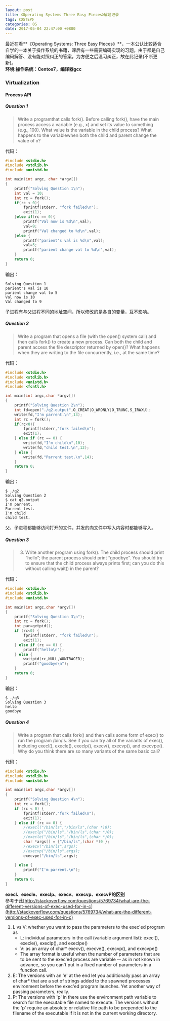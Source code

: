 ```yaml
---
layout: post
title: 《Operating Systems Three Easy Pieces》解题记录
tags: 《OSTEP》
categories: OS
date: 2017-05-04 22:47:00 +0800
---
```


最近在看**《Operating Systems: Three Easy Pieces》**，一本公认比较适合自学的一本关于操作系统的书籍，课后有一些需要编码实现的习题，由于都是自己编码解答、没有能对照纠正的答案，为方便之后温习纠正，故在此记录(不断更新)。    
**环境:操作系统：Centos7，编译器gcc**

### Virtualization

#### Process API

##### Question 1

>Write a programthat calls fork(). Before calling fork(), have the
main process access a variable (e.g., x) and set its value to something
(e.g., 100). What value is the variable in the child process?
What happens to the variablewhen both the child and parent change
the value of x?

代码：      

```c
#include <stdio.h>
#include <stdlib.h>
#include <unistd.h>

int main(int argc, char *argv[])
{
	printf("Solving Question 1\n");
	int val = 10;
	int rc = fork();
	if(rc < 0){
		fprintf(stderr, "fork failed\n");
		exit(1);
	}else if(rc == 0){
		printf("Val now is %d\n",val);
		val=9;
		printf("Val changed to %d\n",val);
	}else {
		printf("parient's val is %d\n",val);
		val=5;
		printf("parient change val to %d\n",val);
	}
	return 0;
}
```

输出：

```
Solving Question 1
parient's val is 10
parient change val to 5
Val now is 10
Val changed to 9
```

子进程有与父进程不同的地址空间，所以修改的是各自的变量，互不影响。

##### Question 2

>Write a program that opens a file (with the open() system call)
and then calls fork() to create a new process. Can both the child
and parent access the file descriptor returned by open()? What
happens when they are writing to the file concurrently, i.e., at the
same time?

代码：

```c
#include <stdio.h>
#include <stdlib.h>
#include <unistd.h>
#include <fcntl.h>

int main(int argc,char *argv[])
{
	printf("Solving Question 2\n");
	int fd=open("./q2.output",O_CREAT|O_WRONLY|O_TRUNC,S_IRWXU);
	write(fd,"I'm parrent.\n",13);
	int rc = fork();
	if(rc<0){
		fprintf(stderr,"fork failed\n");
		exit(1);
	} else if (rc == 0) {
		write(fd,"I'm child\n",10);
		write(fd,"child test.\n",12);
	} else {
		write(fd,"Parrent test.\n",14);
	}		
	return 0;
}
```

输出：

```
$ ./q2
Solving Question 2
$ cat q2.output
I'm parrent.
Parrent test.
I'm child
child test.
```

父、子进程都能够访问打开的文件，并发的向文件中写入内容时都能够写入。

##### Question 3

>3. Write another program using fork(). The child process should
print “hello”; the parent process should print “goodbye”. You should
try to ensure that the child process always prints first; can you do
this without calling wait() in the parent?

代码：

```c
#include <stdio.h>
#include <stdlib.h>
#include <unistd.h>

int main(int argc,char *argv[])
{
	printf("Solving Question 3\n");
	int rc = fork();
	int par=getpid();
	if (rc<0) {
		fprintf(stderr, "fork failed\n");
		exit(1);
	} else if (rc == 0) {
		printf("hello\n");
	} else {
		waitpid(rc,NULL,WUNTRACED);
		printf("goodbye\n");
	}
	return 0;
}
```

输出：

```
$ ./q3
Solving Question 3
hello
goodbye
```

##### Question 4

>Write a program that calls fork() and then calls some form of
exec() to run the program /bin/ls. See if you can try all of the
variants of exec(), including execl(), execle(), execlp(),
execv(), execvp(), and execvpe(). Why do you think there
are so many variants of the same basic call?

代码：

```c
#include <stdio.h>
#include <stdlib.h>
#include <unistd.h>

int main(int argc,char *argv[])
{
	printf("Solving Question 4\n");
	int rc = fork();
	if (rc < 0) {
		fprintf(stderr,"fork failed\n");
		exit(1);
	} else if (rc == 0) {
		//execl("/bin/ls","/bin/ls",(char *)0);
		//execlp("/bin/ls","/bin/ls",(char *)0);
		//execle("/bin/ls","/bin/ls",(char *)0);
		char *args[] = {"/bin/ls",(char *)0 };
		//execv("/bin/ls",args);
		//execvp("/bin/ls",args);
		execvpe("/bin/ls",args);
		
	} else {
		printf("I'm parrent.\n");
	}
	return 0;
}
```

**execl、execle、execlp、execv、execvp、execvP的区别**   
参考于此[http://stackoverflow.com/questions/5769734/what-are-the-different-versions-of-exec-used-for-in-c](http://stackoverflow.com/questions/5769734/what-are-the-different-versions-of-exec-used-for-in-c)

1. L vs V: whether you want to pass the parameters to the exec'ed program as
    - L: individual parameters in the call (variable argument list): execl(), execle(), execlp(), and execlpe()
    - V: as an array of char* execv(), execve(), execvp(), and execvpe()
    - The array format is useful when the number of parameters that are to be sent to the exec'ed process are variable -- as in not known in advance, so you can't put in a fixed number of parameters in a function call.
2. E: The versions with an 'e' at the end let you additionally pass an array of char* that are a set of strings added to the spawned processes environment before the exec'ed program launches. Yet another way of passing parameters, really.
3. P: The versions with 'p' in there use the environment path variable to search for the executable file named to execute. The versions without the 'p' require an absolute or relative file path to be prepended to the filename of the executable if it is not in the current working directory.